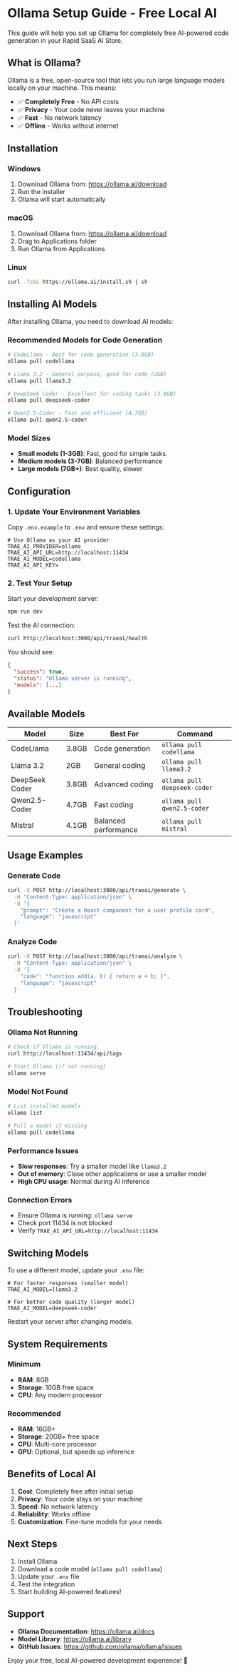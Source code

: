 # Ollama Setup Guide - Free Local AI

This guide will help you set up Ollama for completely free AI-powered code generation in your Rapid SaaS AI Store.

## What is Ollama?

Ollama is a free, open-source tool that lets you run large language models locally on your machine. This means:
- ✅ **Completely Free** - No API costs
- ✅ **Privacy** - Your code never leaves your machine
- ✅ **Fast** - No network latency
- ✅ **Offline** - Works without internet

## Installation

### Windows
1. Download Ollama from: https://ollama.ai/download
2. Run the installer
3. Ollama will start automatically

### macOS
1. Download Ollama from: https://ollama.ai/download
2. Drag to Applications folder
3. Run Ollama from Applications

### Linux
```bash
curl -fsSL https://ollama.ai/install.sh | sh
```

## Installing AI Models

After installing Ollama, you need to download AI models:

### Recommended Models for Code Generation

```bash
# CodeLlama - Best for code generation (3.8GB)
ollama pull codellama

# Llama 3.2 - General purpose, good for code (2GB)
ollama pull llama3.2

# DeepSeek Coder - Excellent for coding tasks (3.8GB)
ollama pull deepseek-coder

# Qwen2.5-Coder - Fast and efficient (4.7GB)
ollama pull qwen2.5-coder
```

### Model Sizes
- **Small models (1-3GB)**: Fast, good for simple tasks
- **Medium models (3-7GB)**: Balanced performance
- **Large models (7GB+)**: Best quality, slower

## Configuration

### 1. Update Your Environment Variables

Copy `.env.example` to `.env` and ensure these settings:

```env
# Use Ollama as your AI provider
TRAE_AI_PROVIDER=ollama
TRAE_AI_API_URL=http://localhost:11434
TRAE_AI_MODEL=codellama
TRAE_AI_API_KEY=
```

### 2. Test Your Setup

Start your development server:
```bash
npm run dev
```

Test the AI connection:
```bash
curl http://localhost:3000/api/traeai/health
```

You should see:
```json
{
  "success": true,
  "status": "Ollama server is running",
  "models": [...]
}
```

## Available Models

| Model | Size | Best For | Command |
|-------|------|----------|----------|
| CodeLlama | 3.8GB | Code generation | `ollama pull codellama` |
| Llama 3.2 | 2GB | General coding | `ollama pull llama3.2` |
| DeepSeek Coder | 3.8GB | Advanced coding | `ollama pull deepseek-coder` |
| Qwen2.5-Coder | 4.7GB | Fast coding | `ollama pull qwen2.5-coder` |
| Mistral | 4.1GB | Balanced performance | `ollama pull mistral` |

## Usage Examples

### Generate Code
```bash
curl -X POST http://localhost:3000/api/traeai/generate \
  -H "Content-Type: application/json" \
  -d '{
    "prompt": "Create a React component for a user profile card",
    "language": "javascript"
  }'
```

### Analyze Code
```bash
curl -X POST http://localhost:3000/api/traeai/analyze \
  -H "Content-Type: application/json" \
  -d '{
    "code": "function add(a, b) { return a + b; }",
    "language": "javascript"
  }'
```

## Troubleshooting

### Ollama Not Running
```bash
# Check if Ollama is running
curl http://localhost:11434/api/tags

# Start Ollama (if not running)
ollama serve
```

### Model Not Found
```bash
# List installed models
ollama list

# Pull a model if missing
ollama pull codellama
```

### Performance Issues
- **Slow responses**: Try a smaller model like `llama3.2`
- **Out of memory**: Close other applications or use a smaller model
- **High CPU usage**: Normal during AI inference

### Connection Errors
- Ensure Ollama is running: `ollama serve`
- Check port 11434 is not blocked
- Verify `TRAE_AI_API_URL=http://localhost:11434`

## Switching Models

To use a different model, update your `.env` file:

```env
# For faster responses (smaller model)
TRAE_AI_MODEL=llama3.2

# For better code quality (larger model)
TRAE_AI_MODEL=deepseek-coder
```

Restart your server after changing models.

## System Requirements

### Minimum
- **RAM**: 8GB
- **Storage**: 10GB free space
- **CPU**: Any modern processor

### Recommended
- **RAM**: 16GB+
- **Storage**: 20GB+ free space
- **CPU**: Multi-core processor
- **GPU**: Optional, but speeds up inference

## Benefits of Local AI

1. **Cost**: Completely free after initial setup
2. **Privacy**: Your code stays on your machine
3. **Speed**: No network latency
4. **Reliability**: Works offline
5. **Customization**: Fine-tune models for your needs

## Next Steps

1. Install Ollama
2. Download a code model (`ollama pull codellama`)
3. Update your `.env` file
4. Test the integration
5. Start building AI-powered features!

## Support

- **Ollama Documentation**: https://ollama.ai/docs
- **Model Library**: https://ollama.ai/library
- **GitHub Issues**: https://github.com/ollama/ollama/issues

Enjoy your free, local AI-powered development experience! 🚀